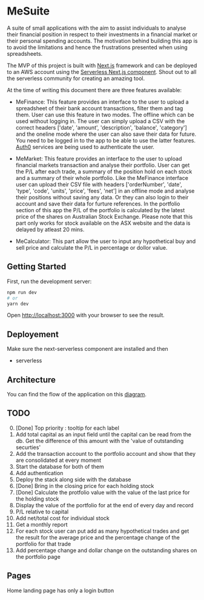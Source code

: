 # MeSuite

A suite of small applications with the aim to assist individuals to analyse their financial position in respect to their investments in a financial market or their personal spending accounts. The motivation behind building this app is to avoid the limitations and hence the frustrations presented when using spreadsheets.

The MVP of this project is built with [Next.js](https://nextjs.org/) framework and can be deployed to an AWS account using the [Serverless Next.js component](https://www.serverless.com/blog/serverless-nextjs). Shout out to all the serverless community for creating an amazing tool.

At the time of writing this document there are three features available:

-   MeFinance:
    This feature provides an interface to the user to upload a spreadsheet of their bank account transactions, filter them and tag them. User can use this feature in two modes. The offline which can be used without logging in. The user can simply upload a CSV with the correct headers ['date', 'amount', 'description', 'balance', 'category'] and the oneline mode where the user can also save their data for future. You need to be logged in to the app to be able to use the latter features. [Auth0](https://auth0.com/) services are being used to authenticate the user.

-   MeMarket:
    This feature provides an interface to the user to upload financial markets transaction and analyse their portfolio. User can get the P/L after each trade, a summary of the position hold on each stock and a summary of their whole portfolio. Like the MeFinance interface user can upload their CSV file with headers ['orderNumber', 'date', 'type', 'code', 'units', 'price', 'fees', 'net'] in an offline mode and analyse their positions without saving any data. Or they can also login to their account and save their data for furture references. In the portfolio section of this app the P/L of the portfolio is calculated by the latest price of the shares on Australian Stock Exchange. Please note that this part only works for stock available on the ASX website and the data is delayed by atleast 20 mins.

-   MeCalculator:
    This part allow the user to input any hypothetical buy and sell price and calculate the P/L in percentage or dollor value.

## Getting Started

First, run the development server:

```bash
npm run dev
# or
yarn dev
```

Open [http://localhost:3000](http://localhost:3000) with your browser to see the result.

## Deployement

Make sure the next-serverless component are installed and then

-   serverless

## Architecture

You can find the flow of the application on this [diagram](https://docs.google.com/drawings/d/11Y9G6Av0-Il7OAYBRCxBtELvPbBfgVYKybaI64utJG4/edit?usp=sharing).

## TODO

0. \[Done\] Top priority : tooltip for each label
1. Add total capital as an input field until the capital can be read from the db. Get the difference of this amount with the 'value of outstanding securties'
1. Add the transaction account to the portfolio account and show that they are consolidated at every moment
1. Start the database for both of them
1. Add authentication
1. Deploy the stack along side with the database
1. \[Done\] Bring in the closing price for each holding stock
1. \[Done\] Calculate the protfolio value with the value of the last price for the holding stock
1. Display the value of the portfolio for at the end of every day and record
1. P/L relative to capital
1. Add net/total cost for individual stock
1. Get a monthly report
1. For each stock user can put add as many hypothetical trades and get the result for the average price and the percentage change of the portfolio for that trade
1. Add percentage change and dollar change on the outstanding shares on the portfolio page

## Pages

Home landing page
has only a login button

